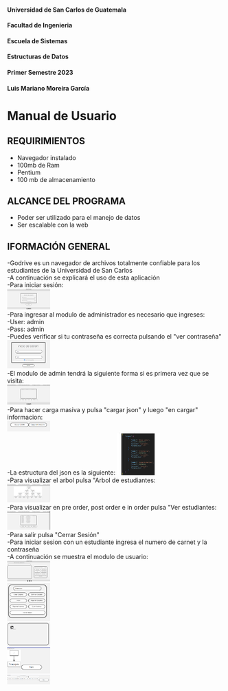#### Universidad de San Carlos de Guatemala
#### Facultad de Ingenieria
#### Escuela de Sistemas
#### Estructuras de Datos 
#### Primer Semestre 2023
#### Luis Mariano Moreira García
# Manual de Usuario

## REQUIRIMIENTOS
- Navegador instalado
- 100mb de Ram
- Pentium 
- 100 mb de almacenamiento

## ALCANCE DEL PROGRAMA
- Poder ser utilizado para el manejo de datos
- Ser escalable con la web

## IFORMACIÓN GENERAL
-Godrive es un navegador de archivos totalmente confiable para los estudiantes de la Universidad de San Carlos<br>
-A continuación se explicará el uso de esta aplicación<br>
-Para iniciar sesión:<br>
<img src="1.png" alt="drawing" style="width:100px;"/><br>
-Para ingresar al modulo de administrador es necesario que ingreses:<br>
-User: admin<br>
-Pass: admin<br>
-Puedes verificar si tu contraseña es correcta pulsando el "ver contraseña"<br>
<img src="Img/2.png" alt="drawing" style="width:100px;"/><br>
-El modulo de admin tendrá la siguiente forma si es primera vez que se visita:<br>
<img src="Img/3.png" alt="drawing" style="width:100px;"/><br>
-Para hacer carga masiva y pulsa "cargar json" y luego "en cargar" informacion:<br>
<img src="Img/4.png" alt="drawing" style="width:100px;"/><br>
-La estructura del json es la siguiente:
<img src="Img/7.png" alt="drawing" style="width:100px;"/><br>
-Para visualizar el arbol pulsa "Arbol de estudiantes: <br>
<img src="Img/5.png" alt="drawing" style="width:100px;"/><br>
-Para visualizar en pre order, post order e in order pulsa "Ver estudiantes: <br>
<img src="Img/6.png" alt="drawing" style="width:100px;"/><br>
-Para salir pulsa "Cerrar Sesión" <br>
-Para iniciar sesion con un estudiante ingresa el numero de carnet y la contraseña <br>
-A continuación se muestra el modulo de usuario: <br>
<img src="./Img/8.PNG" alt="drawing" style="width:100px;"/><br>
<img src="./Img/9.PNG" alt="drawing" style="width:100px;"/><br>
<img src="./Img/10.PNG" alt="drawing" style="width:100px;"/><br>
<img src="./Img/11.PNG" alt="drawing" style="width:100px;"/><br>
<img src="./Img/12.PNG" alt="drawing" style="width:100px;"/><br>

